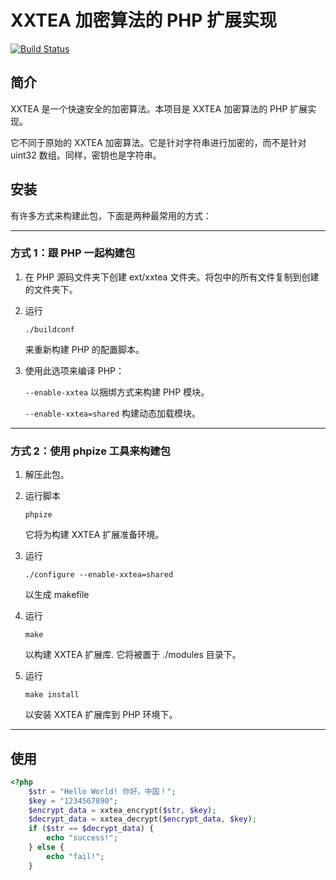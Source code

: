 # XXTEA 加密算法的 PHP 扩展实现

[![Build Status](https://travis-ci.org/xxtea/xxtea-pecl.svg?branch=master)](https://travis-ci.org/xxtea/xxtea-pecl)

## 简介

XXTEA 是一个快速安全的加密算法。本项目是 XXTEA 加密算法的 PHP 扩展实现。

它不同于原始的 XXTEA 加密算法。它是针对字符串进行加密的，而不是针对 uint32 数组。同样，密钥也是字符串。

## 安装

有许多方式来构建此包，下面是两种最常用的方式：

-----------------------------------------------------------------------------
### 方式 1：跟 PHP 一起构建包

1.  在 PHP 源码文件夹下创建 ext/xxtea 文件夹。将包中的所有文件复制到创建的文件夹下。

2.  运行

        ./buildconf

    来重新构建 PHP 的配置脚本。

3.  使用此选项来编译 PHP：

    `--enable-xxtea` 以捆绑方式来构建 PHP 模块。

    `--enable-xxtea=shared` 构建动态加载模块。

-----------------------------------------------------------------------------
### 方式 2：使用 phpize 工具来构建包

1.  解压此包。

2.  运行脚本

        phpize

    它将为构建 XXTEA 扩展准备环境。

3.  运行

        ./configure --enable-xxtea=shared

    以生成 makefile

4.  运行

        make

    以构建 XXTEA 扩展库. 它将被置于 ./modules 目录下。

5.  运行

        make install

    以安装 XXTEA 扩展库到 PHP 环境下。

-----------------------------------------------------------------------------

## 使用

```php
<?php
    $str = "Hello World! 你好，中国！";
    $key = "1234567890";
    $encrypt_data = xxtea_encrypt($str, $key);
    $decrypt_data = xxtea_decrypt($encrypt_data, $key);
    if ($str == $decrypt_data) {
        echo "success!";
    } else {
        echo "fail!";
    }
```
